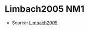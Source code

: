 <a name="material" />

# Limbach2005 NM1
<script type="application/ld+json">
  {
    "@context": "https://schema.org/",
    "@type": "ChemicalSubstance",
    "http://purl.org/dc/terms/conformsTo":
      {
        "@type": "CreativeWork",
        "@id": "https://bioschemas.org/profiles/ChemicalSubstance/0.4-RELEASE/"
      },
    "@id": "https://egonw.github.io/nanowiki/nanowiki161.html#material",
    "name": "Limbach2005 NM1",
    "sameAs": "http://127.0.0.1/mediawiki/index.php/Special:URIResolver/Limbach2005_NM1"
  }
</script>


* Source: [Limbach2005](http://127.0.0.1/mediawiki/index.php/Special:URIResolver/Limbach2005)
